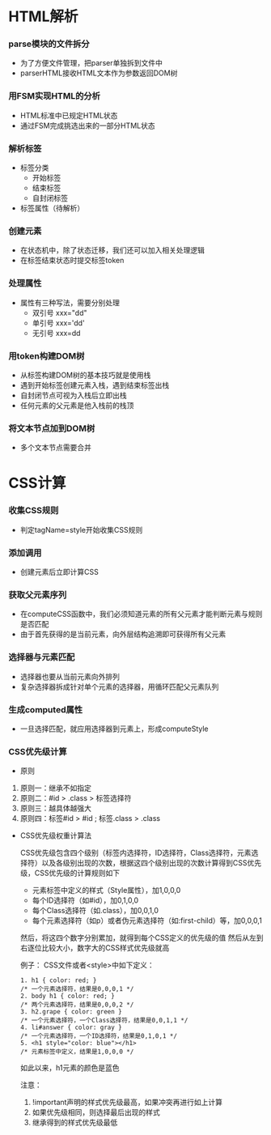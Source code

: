 # HTML解析
### parse模块的文件拆分
* 为了方便文件管理，把parser单独拆到文件中
* parserHTML接收HTML文本作为参数返回DOM树

### 用FSM实现HTML的分析
* HTML标准中已规定HTML状态
* 通过FSM完成挑选出来的一部分HTML状态

### 解析标签
* 标签分类
  * 开始标签
  * 结束标签
  * 自封闭标签
* 标签属性（待解析）

### 创建元素
* 在状态机中，除了状态迁移，我们还可以加入相关处理逻辑
* 在标签结束状态时提交标签token

### 处理属性
* 属性有三种写法，需要分别处理
  * 双引号 xxx="dd"
  * 单引号 xxx='dd'
  * 无引号 xxx=dd

### 用token构建DOM树
* 从标签构建DOM树的基本技巧就是使用栈
* 遇到开始标签创建元素入栈，遇到结束标签出栈
* 自封闭节点可视为入栈后立即出栈
* 任何元素的父元素是他入栈前的栈顶

### 将文本节点加到DOM树
* 多个文本节点需要合并

# CSS计算
### 收集CSS规则
* 判定tagName=style开始收集CSS规则

### 添加调用
* 创建元素后立即计算CSS

### 获取父元素序列
* 在computeCSS函数中，我们必须知道元素的所有父元素才能判断元素与规则是否匹配
* 由于首先获得的是当前元素，向外层结构追溯即可获得所有父元素

### 选择器与元素匹配
* 选择器也要从当前元素向外排列
* 复杂选择器拆成针对单个元素的选择器，用循环匹配父元素队列

### 生成computed属性
* 一旦选择匹配，就应用选择器到元素上，形成computeStyle

### CSS优先级计算
* 原则
1. 原则一：继承不如指定
2. 原则二：#id > .class > 标签选择符
3. 原则三：越具体越强大
4. 原则四：标签#id > #id ; 标签.class > .class

* CSS优先级权重计算法

  CSS优先级包含四个级别（标签内选择符，ID选择符，Class选择符，元素选择符）以及各级别出现的次数，根据这四个级别出现的次数计算得到CSS优先级，CSS优先级的计算规则如下
  * 元素标签中定义的样式（Style属性），加1,0,0,0
  * 每个ID选择符（如#id），加0,1,0,0
  * 每个Class选择符（如.class），加0,0,1,0
  * 每个元素选择符（如p）或者伪元素选择符（如:first-child）等，加0,0,0,1

  然后，将这四个数字分别累加，就得到每个CSS定义的优先级的值
  然后从左到右逐位比较大小，数字大的CSS样式优先级就高

  例子：
CSS文件或者\<style>中如下定义：
  ```
  1. h1 { color: red; }
  /* 一个元素选择符，结果是0,0,0,1 */
  2. body h1 { color: red; }
  /* 两个元素选择符，结果是0,0,0,2 */
  3. h2.grape { color: green }
  /* 一个元素选择符，一个Class选择符，结果是0,0,1,1 */
  4. li#answer { color: gray }
  /* 一个元素选择符，一个ID选择符，结果是0,1,0,1 */
  5. <h1 style="color: blue"></h1>
  /* 元素标签中定义，结果是1,0,0,0 */
  ```

  如此以来，h1元素的颜色是蓝色

  注意：
  1. !important声明的样式优先级最高，如果冲突再进行如上计算
  2. 如果优先级相同，则选择最后出现的样式
  3. 继承得到的样式优先级最低